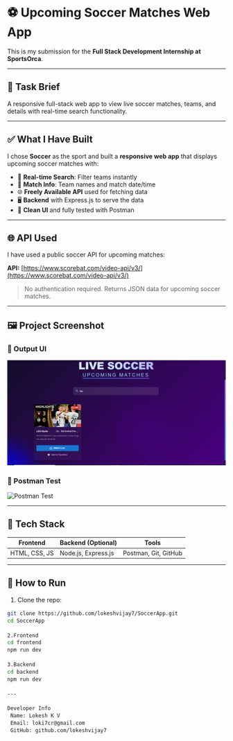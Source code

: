 # ⚽ Upcoming Soccer Matches Web App

This is my submission for the **Full Stack Development Internship at SportsOrca**.

---

## 📝 Task Brief

A responsive full-stack web app to view live soccer matches, teams, and details with real-time search functionality.


---

## ✅ What I Have Built

I chose **Soccer** as the sport and built a **responsive web app** that displays upcoming soccer matches with:

- 🧠 **Real-time Search**: Filter teams instantly
- 🧾 **Match Info**: Team names and match date/time
- 🌐 **Freely Available API** used for fetching data
- 🖥️ **Backend** with Express.js to serve the data
- 📸 **Clean UI** and fully tested with Postman

---

## 🌐 API Used

I have used a public soccer API for upcoming matches:

**API:** [https://www.scorebat.com/video-api/v3/](https://www.scorebat.com/video-api/v3/)

> No authentication required. Returns JSON data for upcoming soccer matches.

---

## 🖼️ Project Screenshot

### 🎯 Output UI
![UI Output](screenshots\output-3.png)

### 🧪 Postman Test
![Postman Test](postman/postman_ss.png)

---

## 🚀 Tech Stack

| Frontend | Backend (Optional) | Tools |
|----------|--------------------|-------|
| HTML, CSS, JS | Node.js, Express.js | Postman, Git, GitHub |

---

## 📮 How to Run

1. Clone the repo:
```bash
git clone https://github.com/lokeshvijay7/SoccerApp.git
cd SoccerApp

2.Frontend
cd frontend
npm run dev

3.Backend 
cd backend
npm run dev

---

Developer Info
 Name: Lokesh K V
 Email: loki7cr@gmail.com
 GitHub: github.com/lokeshvijay7
